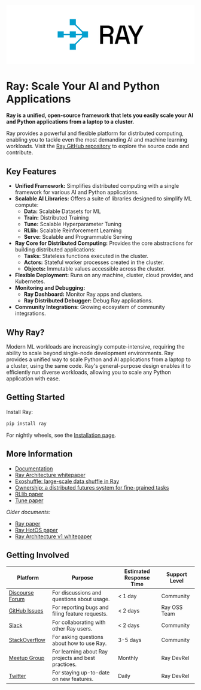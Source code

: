 <!-- ALL-CONTRIBUTORS-BADGE:START - Do not remove or modify this section -->
<!-- ALL-CONTRIBUTORS-BADGE:END -->

[![Ray Logo](https://github.com/ray-project/ray/raw/master/doc/source/images/ray_header_logo.png)](https://github.com/ray-project/ray)

# Ray: Scale Your AI and Python Applications

**Ray is a unified, open-source framework that lets you easily scale your AI and Python applications from a laptop to a cluster.**

Ray provides a powerful and flexible platform for distributed computing, enabling you to tackle even the most demanding AI and machine learning workloads. Visit the [Ray GitHub repository](https://github.com/ray-project/ray) to explore the source code and contribute.

## Key Features

*   **Unified Framework:** Simplifies distributed computing with a single framework for various AI and Python applications.
*   **Scalable AI Libraries:** Offers a suite of libraries designed to simplify ML compute:
    *   **Data:** Scalable Datasets for ML
    *   **Train:** Distributed Training
    *   **Tune:** Scalable Hyperparameter Tuning
    *   **RLlib:** Scalable Reinforcement Learning
    *   **Serve:** Scalable and Programmable Serving
*   **Ray Core for Distributed Computing:** Provides the core abstractions for building distributed applications:
    *   **Tasks:** Stateless functions executed in the cluster.
    *   **Actors:** Stateful worker processes created in the cluster.
    *   **Objects:** Immutable values accessible across the cluster.
*   **Flexible Deployment:** Runs on any machine, cluster, cloud provider, and Kubernetes.
*   **Monitoring and Debugging:**
    *   **Ray Dashboard:** Monitor Ray apps and clusters.
    *   **Ray Distributed Debugger:** Debug Ray applications.
*   **Community Integrations:** Growing ecosystem of community integrations.

## Why Ray?

Modern ML workloads are increasingly compute-intensive, requiring the ability to scale beyond single-node development environments. Ray provides a unified way to scale Python and AI applications from a laptop to a cluster, using the same code. Ray's general-purpose design enables it to efficiently run diverse workloads, allowing you to scale any Python application with ease.

## Getting Started

Install Ray:

```bash
pip install ray
```

For nightly wheels, see the [Installation page](https://docs.ray.io/en/latest/ray-overview/installation.html).

## More Information

*   [Documentation](http://docs.ray.io/en/latest/index.html)
*   [Ray Architecture whitepaper](https://docs.google.com/document/d/1tBw9A4j62ruI5omIJbMxly-la5w4q_TjyJgJL_jN2fI/preview)
*   [Exoshuffle: large-scale data shuffle in Ray](https://arxiv.org/abs/2203.05072)
*   [Ownership: a distributed futures system for fine-grained tasks](https://www.usenix.org/system/files/nsdi21-wang.pdf)
*   [RLlib paper](https://arxiv.org/abs/1712.09381)
*   [Tune paper](https://arxiv.org/abs/1807.05118)

*Older documents:*

*   [Ray paper](https://arxiv.org/abs/1712.05889)
*   [Ray HotOS paper](https://arxiv.org/abs/1703.03924)
*   [Ray Architecture v1 whitepaper](https://docs.google.com/document/d/1lAy0Owi-vPz2jEqBSaHNQcy2IBSDEHyXNOQZlGuj93c/preview)

## Getting Involved

| Platform           | Purpose                                        | Estimated Response Time | Support Level |
| ------------------ | ---------------------------------------------- | ----------------------- | ------------- |
| [Discourse Forum](https://discuss.ray.io/)    | For discussions and questions about usage.       | < 1 day              | Community     |
| [GitHub Issues](https://github.com/ray-project/ray/issues)     | For reporting bugs and filing feature requests. | < 2 days              | Ray OSS Team  |
| [Slack](https://www.ray.io/join-slack?utm_source=github&utm_medium=ray_readme&utm_campaign=getting_involved)          | For collaborating with other Ray users.         | < 2 days              | Community     |
| [StackOverflow](https://stackoverflow.com/questions/tagged/ray)   | For asking questions about how to use Ray.    | 3-5 days              | Community     |
| [Meetup Group](https://www.meetup.com/Bay-Area-Ray-Meetup/)      | For learning about Ray projects and best practices. | Monthly               | Ray DevRel    |
| [Twitter](https://x.com/raydistributed)      | For staying up-to-date on new features.         | Daily                 | Ray DevRel    |